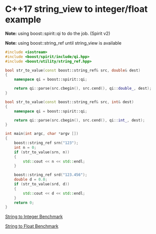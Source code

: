 # C++17 string_view to integer/float example

**Note:** using boost::spirit::qi to do the job. (Spirit v2)

**Note:** using boost::string_ref until string_view is available

```cpp
#include <iostream>
#include <boost/spirit/include/qi.hpp>
#include <boost/utility/string_ref.hpp> 

bool str_to_value(const boost::string_ref& src, double& dest)
{
    namespace qi = boost::spirit::qi;

    return qi::parse(src.cbegin(), src.cend(), qi::double_, dest);
}

bool str_to_value(const boost::string_ref& src, int& dest)
{
    namespace qi = boost::spirit::qi;

    return qi::parse(src.cbegin(), src.cend(), qi::int_, dest);
}

int main(int argc, char *argv [])
{
    boost::string_ref srn("123");
    int n = 0;
    if (str_to_value(srn, n))
    {
        std::cout << n << std::endl;
    }

    boost::string_ref srd("123.456");
    double d = 0.0;
    if (str_to_value(srd, d))
    {
        std::cout << d << std::endl;
    }
    return 0;
}
```

[String to Integer Benchmark](https://github.com/shaovoon/intbench)

[String to Float Benchmark](https://github.com/shaovoon/floatbench)
